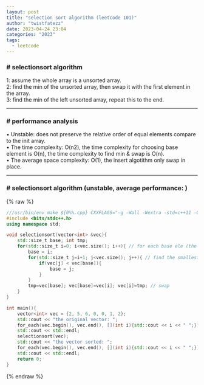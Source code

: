 ```yaml
---
layout: post
title: "selection sort algorithm (leetcode 101)"
author: "twistfatezz"
date: 2023-04-24 23:04
categories: "2023"
tags:
  - leetcode
---
```


### # selectionsort algorithm
1: assume the whole array is a unsorted array. <br>
2: find the min of the unsorted array, then swap it with the first element in the array. <br>
3: find the min of the left unsorted array, repeat this to the end. <br>

<hr>

### # performance analysis 
• Unstable: does not preserve the relative order of equal elements compare to the init array. <br>
• The time complexity: O(n2), the time complexity for choosing base element is O(n), the time complexity to find min & swap is O(n). <br>
• The average space complexity: O(1), the insert algotithm only swap in place.

<hr>

### # selectionsort algorithm (unstable, average performance: )
{% raw %}
```cpp
///usr/bin/env make ${0%%.cpp} CXXFLAGS="-g -Wall -Wextra -std=c++11 -O1" && exec ./${0%%.cpp}
#include <bits/stdc++.h>
using namespace std;

void selectionsort(vector<int> &vec){
    std::size_t base; int tmp;
    for(std::size_t i=0; i<vec.size(); i++){ // for each base ele (the eles before i is sorted)
        base = i;
        for(std::size_t j=i+1; j<vec.size(); j++){ // find the smallest behind i
            if(vec[j] < vec[base]){
                base = j;
            }
        }
        tmp=vec[base]; vec[base]=vec[i]; vec[i]=tmp; // swap
    }
}

int main(){
    vector<int> vec = {2, 5, 6, 0, 0, 1, 2};
    std::cout << "the original vector: ";
    for_each(vec.begin(), vec.end(), [](int i){std::cout << i << " ";});
    std::cout << std::endl;
    selectionsort(vec);
    std::cout << "the vector sorted: ";
    for_each(vec.begin(), vec.end(), [](int i){std::cout << i << " ";});
    std::cout << std::endl;
    return 0;
}
```

{% endraw %}
